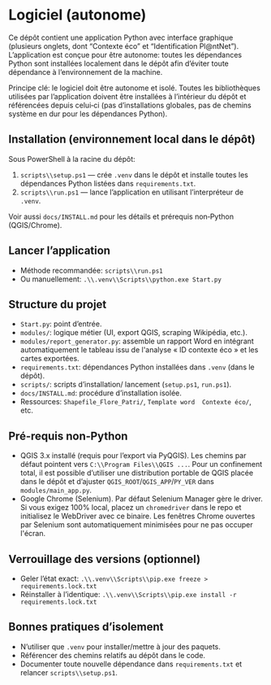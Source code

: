 # Logiciel (autonome)

Ce dépôt contient une application Python avec interface graphique (plusieurs onglets, dont “Contexte éco” et “Identification Pl@ntNet”). L’application est conçue pour être autonome: toutes les dépendances Python sont installées localement dans le dépôt afin d’éviter toute dépendance à l’environnement de la machine.

Principe clé: le logiciel doit être autonome et isolé. Toutes les bibliothèques utilisées par l’application doivent être installées à l’intérieur du dépôt et référencées depuis celui‑ci (pas d’installations globales, pas de chemins système en dur pour les dépendances Python).

## Installation (environnement local dans le dépôt)

Sous PowerShell à la racine du dépôt:

1) `scripts\\setup.ps1` — crée `.venv` dans le dépôt et installe toutes les dépendances Python listées dans `requirements.txt`.
2) `scripts\\run.ps1` — lance l’application en utilisant l’interpréteur de `.venv`.

Voir aussi `docs/INSTALL.md` pour les détails et prérequis non‑Python (QGIS/Chrome).

## Lancer l’application

- Méthode recommandée: `scripts\\run.ps1`
- Ou manuellement: `.\\.venv\\Scripts\\python.exe Start.py`

## Structure du projet

- `Start.py`: point d’entrée.
- `modules/`: logique métier (UI, export QGIS, scraping Wikipédia, etc.).
- `modules/report_generator.py`: assemble un rapport Word en intégrant
  automatiquement le tableau issu de l'analyse « ID contexte éco » et les
  cartes exportées.
- `requirements.txt`: dépendances Python installées dans `.venv` (dans le dépôt).
- `scripts/`: scripts d’installation/ lancement (`setup.ps1`, `run.ps1`).
- `docs/INSTALL.md`: procédure d’installation isolée.
- Ressources: `Shapefile_Flore_Patri/`, `Template word  Contexte éco/`, etc.

## Pré-requis non‑Python

- QGIS 3.x installé (requis pour l’export via PyQGIS). Les chemins par défaut pointent vers `C:\\Program Files\\QGIS ...`. Pour un confinement total, il est possible d’utiliser une distribution portable de QGIS placée dans le dépôt et d’ajuster `QGIS_ROOT`/`QGIS_APP`/`PY_VER` dans `modules/main_app.py`.
- Google Chrome (Selenium). Par défaut Selenium Manager gère le driver. Si vous exigez 100% local, placez un `chromedriver` dans le repo et initialisez le WebDriver avec ce binaire. Les fenêtres Chrome ouvertes par Selenium sont automatiquement minimisées pour ne pas occuper l'écran.

## Verrouillage des versions (optionnel)

- Geler l’état exact: `.\\.venv\\Scripts\\pip.exe freeze > requirements.lock.txt`
- Réinstaller à l’identique: `.\\.venv\\Scripts\\pip.exe install -r requirements.lock.txt`

## Bonnes pratiques d’isolement

- N’utiliser que `.venv` pour installer/mettre à jour des paquets.
- Référencer des chemins relatifs au dépôt dans le code.
- Documenter toute nouvelle dépendance dans `requirements.txt` et relancer `scripts\\setup.ps1`.

